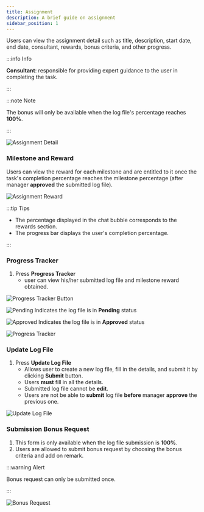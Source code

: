 ```yaml
---
title: Assignment
description: A brief guide on assignment
sidebar_position: 1
---
```


Users can view the assignment detail such as title, description, start date, end date, consultant, rewards, bonus criteria, and other progress. 

:::info Info

**Consultant**: responsible for providing expert guidance to the user in completing the task.

:::

:::note Note

The bonus will only be available when the log file's percentage reaches **100%**.

:::

![Assignment Detail](../../../../../static/img/integration/vision/task/assignmentDetail.png)

### Milestone and Reward

Users can view the reward for each milestone and are entitled to it once the task's completion percentage reaches the milestone percentage (after manager **approved** the submitted log file).

![Assignment Reward](../../../../../static/img/integration/vision/task/asgmtReward.png)

:::tip Tips

- The percentage displayed in the chat bubble corresponds to the rewards section. 
- The progress bar displays the user's completion percentage.

:::

### Progress Tracker 
1. Press **Progress Tracker**
    - user can view his/her submitted log file and milestone reward obtained.

![Progress Tracker Button](../../../../../static/img/integration/vision/task/progressTrackerButton.png)

![Pending](../../../../../static/img/integration/vision/task/pending.png)
Indicates the log file is in **Pending** status

![Approved](../../../../../static/img/integration/vision/task/approve.png)
Indicates the log file is in **Approved** status

![Progress Tracker](../../../../../static/img/integration/vision/task/progressTracker.png)

### Update Log File 
1. Press **Update Log File**
    - Allows user to create a new log file, fill in the details, and submit it by clicking **Submit** button.
    - Users **must** fill in all the details.
    - Submitted log file cannot be **edit**.
    - Users are not be able to **submit** log file **before** manager **approve** the previous one.

![Update Log File](../../../../../static/img/integration/vision/task/updateLogFile.png)

### Submission Bonus Request
1. This form is only available when the log file submission is **100%**. 
2. Users are allowed to submit bonus request by choosing the bonus criteria and add on remark.


:::warning Alert

Bonus request can only be submitted once.

:::

![Bonus Request](../../../../../static/img/integration/vision/task/bonusReq.png)
